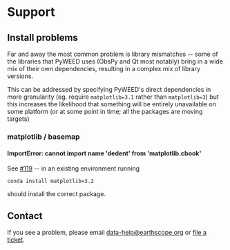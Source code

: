 # Support

## Install problems

Far and away the most common problem is library mismatches -- some of the libraries that PyWEED uses (ObsPy and Qt most notably) bring in a wide mix of their own dependencies, resulting in a complex mix of library versions.

This can be addressed by specifying PyWEED's direct dependencies in more granularity (eg. require `matplotlib=3.1` rather than `matplotlib=3`) but this increases the likelihood that something will be entirely unavailable on some platform (or at some point in time; all the packages are moving targets)

### matplotlib / basemap

#### ImportError: cannot import name 'dedent' from 'matplotlib.cbook'

See [#119](https://github.com/iris-edu/pyweed/issues/119) -- in an existing environment running
```
conda install matplotlib=3.2
```
should install the correct package.

## Contact

If you see a problem, please email [data-help@earthscope.org](data-help@earthscope.org) or [file a ticket](https://github.com/iris-edu/pyweed/issues).
